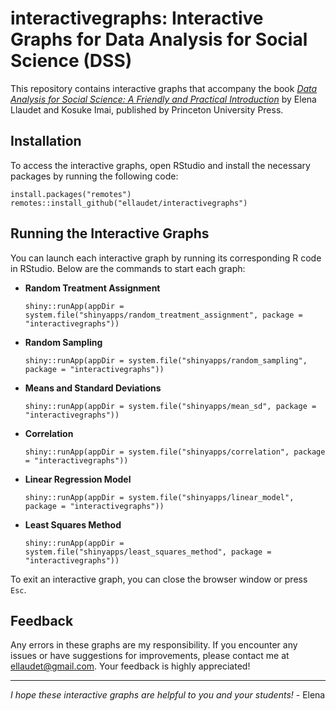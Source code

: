 # interactivegraphs: Interactive Graphs for Data Analysis for Social Science (DSS)

This repository contains interactive graphs that accompany the book [*Data Analysis for Social Science: A Friendly and Practical Introduction*](https://press.princeton.edu/books/paperback/9780691199436/data-analysis-for-social-science) by Elena Llaudet and Kosuke Imai, published by Princeton University Press.

## Installation

To access the interactive graphs, open RStudio and install the necessary packages by running the following code:

    install.packages("remotes")
    remotes::install_github("ellaudet/interactivegraphs")

## Running the Interactive Graphs

You can launch each interactive graph by running its corresponding R code in RStudio. Below are the commands to start each graph:

- **Random Treatment Assignment**
    
      shiny::runApp(appDir = system.file("shinyapps/random_treatment_assignment", package = "interactivegraphs"))
    
- **Random Sampling**
    
      shiny::runApp(appDir = system.file("shinyapps/random_sampling", package = "interactivegraphs"))
    
- **Means and Standard Deviations**
    
      shiny::runApp(appDir = system.file("shinyapps/mean_sd", package = "interactivegraphs"))
    
- **Correlation**
    
      shiny::runApp(appDir = system.file("shinyapps/correlation", package = "interactivegraphs"))
    
- **Linear Regression Model**
    
      shiny::runApp(appDir = system.file("shinyapps/linear_model", package = "interactivegraphs"))
    
- **Least Squares Method**
    
      shiny::runApp(appDir = system.file("shinyapps/least_squares_method", package = "interactivegraphs"))

To exit an interactive graph, you can close the browser window or press `Esc`.

## Feedback

Any errors in these graphs are my responsibility. If you encounter any issues or have suggestions for improvements, please contact me at [ellaudet@gmail.com](mailto:ellaudet@gmail.com). Your feedback is highly appreciated!

---

*I hope these interactive graphs are helpful to you and your students!* - Elena

